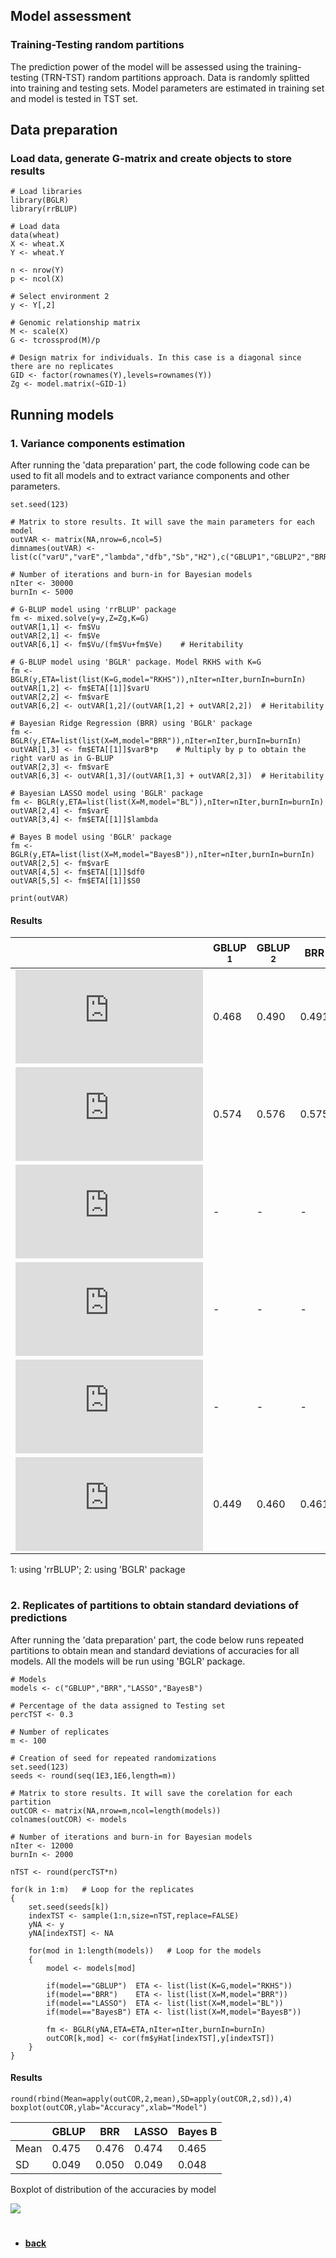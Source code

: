 
## Model assessment
### Training-Testing random partitions
The prediction power of the model will be assessed using the training-testing (TRN-TST) random partitions approach. Data is randomly splitted into training and testing sets. Model parameters are estimated in training set and model is tested in TST set. 

## Data preparation
### Load data, generate G-matrix and create objects to store results
```
# Load libraries
library(BGLR)
library(rrBLUP)

# Load data
data(wheat)
X <- wheat.X
Y <- wheat.Y

n <- nrow(Y)
p <- ncol(X)

# Select environment 2
y <- Y[,2]

# Genomic relationship matrix
M <- scale(X)
G <- tcrossprod(M)/p

# Design matrix for individuals. In this case is a diagonal since there are no replicates
GID <- factor(rownames(Y),levels=rownames(Y))
Zg <- model.matrix(~GID-1)
```

## Running models

### 1. Variance components estimation
After running the 'data preparation' part, the code following code can be used to fit all models and to extract variance components and other parameters.

```
set.seed(123)

# Matrix to store results. It will save the main parameters for each model
outVAR <- matrix(NA,nrow=6,ncol=5)
dimnames(outVAR) <- list(c("varU","varE","lambda","dfb","Sb","H2"),c("GBLUP1","GBLUP2","BRR","LASSO","BayesB"))

# Number of iterations and burn-in for Bayesian models
nIter <- 30000
burnIn <- 5000

# G-BLUP model using 'rrBLUP' package
fm <- mixed.solve(y=y,Z=Zg,K=G) 
outVAR[1,1] <- fm$Vu
outVAR[2,1] <- fm$Ve
outVAR[6,1] <- fm$Vu/(fm$Vu+fm$Ve)    # Heritability

# G-BLUP model using 'BGLR' package. Model RKHS with K=G
fm <- BGLR(y,ETA=list(list(K=G,model="RKHS")),nIter=nIter,burnIn=burnIn)
outVAR[1,2] <- fm$ETA[[1]]$varU
outVAR[2,2] <- fm$varE
outVAR[6,2] <- outVAR[1,2]/(outVAR[1,2] + outVAR[2,2])  # Heritability

# Bayesian Ridge Regression (BRR) using 'BGLR' package
fm <- BGLR(y,ETA=list(list(X=M,model="BRR")),nIter=nIter,burnIn=burnIn)
outVAR[1,3] <- fm$ETA[[1]]$varB*p    # Multiply by p to obtain the right varU as in G-BLUP
outVAR[2,3] <- fm$varE
outVAR[6,3] <- outVAR[1,3]/(outVAR[1,3] + outVAR[2,3])  # Heritability

# Bayesian LASSO model using 'BGLR' package
fm <- BGLR(y,ETA=list(list(X=M,model="BL")),nIter=nIter,burnIn=burnIn)
outVAR[2,4] <- fm$varE
outVAR[3,4] <- fm$ETA[[1]]$lambda

# Bayes B model using 'BGLR' package
fm <- BGLR(y,ETA=list(list(X=M,model="BayesB")),nIter=nIter,burnIn=burnIn)
outVAR[2,5] <- fm$varE
outVAR[4,5] <- fm$ETA[[1]]$df0
outVAR[5,5] <- fm$ETA[[1]]$S0

print(outVAR)
```

#### Results

|       |GBLUP <sup>1</sup>  | GBLUP <sup>2</sup>  | BRR | LASSO | Bayes B |
|-------|------|------|------|------|------|
|![](https://latex.codecogs.com/gif.latex?%5Csigma%5E2_u) |0.468 |0.490|0.491|  -  |  -  |
|![](https://latex.codecogs.com/gif.latex?%5Csigma%5E2_%5Cvarepsilon)  |0.574|0.576|0.575|0.589|0.572|
|![](https://latex.codecogs.com/gif.latex?%5Clambda)  |  -  |  -  |  -  |58.805|  -  |
|![](https://latex.codecogs.com/gif.latex?df_%5Cbeta)  |  -  |  -  |  -  |  -  |  5  |
|![](https://latex.codecogs.com/gif.latex?S_%5Cbeta)  |  -  |  -  |  -  |  -  |0.033|
|![](https://latex.codecogs.com/gif.latex?H%5E2_g) |0.449|0.460|0.461|  -  |  -  |

1: using 'rrBLUP'; 2: using 'BGLR' package

#
### 2. Replicates of partitions to obtain standard deviations of predictions
After running the 'data preparation' part, the code below runs repeated partitions to obtain mean and standard deviations of accuracies for all models. All the models will be run using 'BGLR' package.

```
# Models
models <- c("GBLUP","BRR","LASSO","BayesB")

# Percentage of the data assigned to Testing set
percTST <- 0.3

# Number of replicates
m <- 100

# Creation of seed for repeated randomizations
set.seed(123)
seeds <- round(seq(1E3,1E6,length=m))

# Matrix to store results. It will save the corelation for each partition
outCOR <- matrix(NA,nrow=m,ncol=length(models))
colnames(outCOR) <- models

# Number of iterations and burn-in for Bayesian models
nIter <- 12000
burnIn <- 2000

nTST <- round(percTST*n)

for(k in 1:m)   # Loop for the replicates
{
    set.seed(seeds[k])
    indexTST <- sample(1:n,size=nTST,replace=FALSE)
    yNA <- y
    yNA[indexTST] <- NA

    for(mod in 1:length(models))   # Loop for the models
    {
        model <- models[mod]
        
        if(model=="GBLUP")  ETA <- list(list(K=G,model="RKHS"))
        if(model=="BRR")    ETA <- list(list(X=M,model="BRR"))
        if(model=="LASSO")  ETA <- list(list(X=M,model="BL"))
        if(model=="BayesB") ETA <- list(list(X=M,model="BayesB"))

        fm <- BGLR(yNA,ETA=ETA,nIter=nIter,burnIn=burnIn)
        outCOR[k,mod] <- cor(fm$yHat[indexTST],y[indexTST])
    }
}
```

#### Results
```
round(rbind(Mean=apply(outCOR,2,mean),SD=apply(outCOR,2,sd)),4)
boxplot(outCOR,ylab="Accuracy",xlab="Model")
```

|       |GBLUP  | BRR  | LASSO | Bayes B |
|-------|-------|--------|------|-------|
|Mean | 0.475  | 0.476  | 0.474 | 0.465 |
|SD  | 0.049 | 0.050 | 0.049 | 0.048 |

Boxplot of distribution of the accuracies by model

![](https://github.com/MarcooLopez/Genomic-Selection/blob/master/boxplot1.png)

#
* **[back](https://github.com/MarcooLopez/Genomic-Selection-Demo/blob/master/README.md)**
